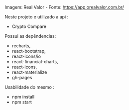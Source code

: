 Imagem: 
Real Valor - Fonte: https://app.orealvalor.com.br/


Neste projeto e utilizado a api :
- Crypto Compare

Possui as depêndencias: 
- recharts,
- react-bootstrap,
- react-icons/io
- react-financial-charts,
- react-icons,
- react-materialize
- gh-pages

Usabilidade do mesmo :
- npm install 
- npm start